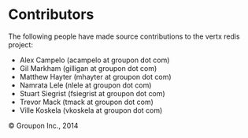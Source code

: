 Contributors
============

The following people have made source contributions to the vertx redis project:

* Alex Campelo (acampelo at groupon dot com)
* Gil Markham (gilligan at groupon dot com)
* Matthew Hayter (mhayter at groupon dot com)
* Namrata Lele (nlele at groupon dot com)
* Stuart Siegrist (fsiegrist at groupon dot com)
* Trevor Mack (tmack at groupon dot com)
* Ville Koskela (vkoskela at groupon dot com)

&copy; Groupon Inc., 2014
